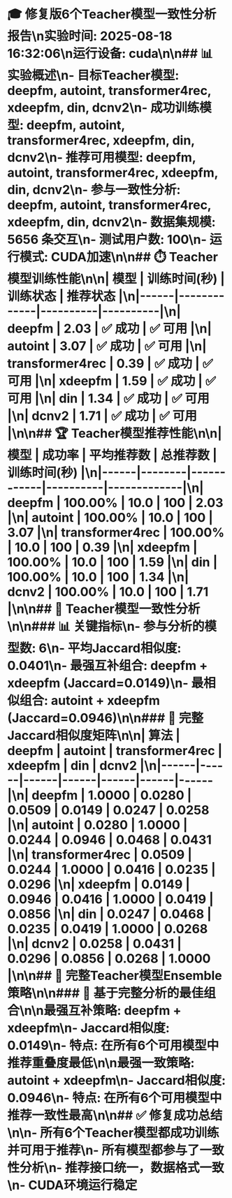 # 🎓 修复版6个Teacher模型一致性分析报告\n**实验时间**: 2025-08-18 16:32:06\n**运行设备**: cuda\n\n## 📊 实验概述\n- **目标Teacher模型**: deepfm, autoint, transformer4rec, xdeepfm, din, dcnv2\n- **成功训练模型**: deepfm, autoint, transformer4rec, xdeepfm, din, dcnv2\n- **推荐可用模型**: deepfm, autoint, transformer4rec, xdeepfm, din, dcnv2\n- **参与一致性分析**: deepfm, autoint, transformer4rec, xdeepfm, din, dcnv2\n- **数据集规模**: 5656 条交互\n- **测试用户数**: 100\n- **运行模式**: CUDA加速\n\n## ⏱️ Teacher模型训练性能\n\n| 模型 | 训练时间(秒) | 训练状态 | 推荐状态 |\n|------|-------------|----------|----------|\n| deepfm | 2.03 | ✅ 成功 | ✅ 可用 |\n| autoint | 3.07 | ✅ 成功 | ✅ 可用 |\n| transformer4rec | 0.39 | ✅ 成功 | ✅ 可用 |\n| xdeepfm | 1.59 | ✅ 成功 | ✅ 可用 |\n| din | 1.34 | ✅ 成功 | ✅ 可用 |\n| dcnv2 | 1.71 | ✅ 成功 | ✅ 可用 |\n\n## 🏆 Teacher模型推荐性能\n\n| 模型 | 成功率 | 平均推荐数 | 总推荐数 | 训练时间(秒) |\n|------|--------|------------|----------|-------------|\n| deepfm | 100.00% | 10.0 | 100 | 2.03 |\n| autoint | 100.00% | 10.0 | 100 | 3.07 |\n| transformer4rec | 100.00% | 10.0 | 100 | 0.39 |\n| xdeepfm | 100.00% | 10.0 | 100 | 1.59 |\n| din | 100.00% | 10.0 | 100 | 1.34 |\n| dcnv2 | 100.00% | 10.0 | 100 | 1.71 |\n\n## 🔄 Teacher模型一致性分析\n\n### 📊 关键指标\n- **参与分析的模型数**: 6\n- **平均Jaccard相似度**: 0.0401\n- **最强互补组合**: deepfm + xdeepfm (Jaccard=0.0149)\n- **最相似组合**: autoint + xdeepfm (Jaccard=0.0946)\n\n### 🔢 完整Jaccard相似度矩阵\n\n| 算法 | deepfm | autoint | transformer4rec | xdeepfm | din | dcnv2 |\n|------|------|------|------|------|------|------|\n| **deepfm** | 1.0000 | 0.0280 | 0.0509 | 0.0149 | 0.0247 | 0.0258 |\n| **autoint** | 0.0280 | 1.0000 | 0.0244 | 0.0946 | 0.0468 | 0.0431 |\n| **transformer4rec** | 0.0509 | 0.0244 | 1.0000 | 0.0416 | 0.0235 | 0.0296 |\n| **xdeepfm** | 0.0149 | 0.0946 | 0.0416 | 1.0000 | 0.0419 | 0.0856 |\n| **din** | 0.0247 | 0.0468 | 0.0235 | 0.0419 | 1.0000 | 0.0268 |\n| **dcnv2** | 0.0258 | 0.0431 | 0.0296 | 0.0856 | 0.0268 | 1.0000 |\n\n## 🎯 完整Teacher模型Ensemble策略\n\n### 🥇 基于完整分析的最佳组合\n\n**最强互补策略**: deepfm + xdeepfm\n- **Jaccard相似度**: 0.0149\n- **特点**: 在所有6个可用模型中推荐重叠度最低\n\n**最强一致策略**: autoint + xdeepfm\n- **Jaccard相似度**: 0.0946\n- **特点**: 在所有6个可用模型中推荐一致性最高\n\n## ✅ 修复成功总结\n\n- **所有6个Teacher模型都成功训练并可用于推荐**\n- **所有模型都参与了一致性分析**\n- **推荐接口统一，数据格式一致**\n- **CUDA环境运行稳定**